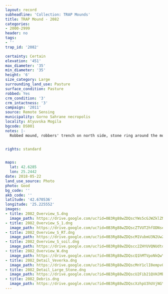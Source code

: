 ```yaml
---
layout: record
subheadline: 'Collection: TRAP Mounds'
title: TRAP Mound - 2082
categories:
- 2000-2999
header: no
tags:
- ''
trap_id: '2082'

certainty: Certain
elevation: '451'
max_diameter: '35'
min_diameter: '35'
height: '6'
size_category: Large
surrounding_land_use: Pasture
surface_condition: Pasture
robbed: Yes
crm_condition: '3'
crm_intactness: '3'
campaign: '2011'
source: Remote Sensing
municipality: Gorno Sahrane necropolis
locality: Atyuvska Mogila
bgcode: DS001
notes: |-
  Robbed mound, robbers' trench on north side, stone ring around the mound, earth taken next to the mound.


rights: standard


maps:
  lat: 42.6285
  lon: 25.2442
date: 2018-05-22
land_use_source: Photo
photo: Good
bg_code: ''
akb_code: ''
latitude: '42.670536'
longitude: '25.225552'
images:
- title: 2082_Overview_S.dng
  image_path: https://drive.google.com/uc?id=0B3Rg88wZDQscYWs5cGJWZklZN0U
- title: 2082_Overview_S_1.dng
  image_path: https://drive.google.com/uc?id=0B3Rg88wZDQscZTVUT2hfODNsejQ
- title: 2082_Overview_S_RT.dng
  image_path: https://drive.google.com/uc?id=0B3Rg88wZDQscM1VubmU3N2UwZUE
- title: 2082_Overview_S_soil.dng
  image_path: https://drive.google.com/uc?id=0B3Rg88wZDQscc2ZHYUVQNUdtdEE
- title: 2082_Overview_W.dng
  image_path: https://drive.google.com/uc?id=0B3Rg88wZDQscQ1hMTVpoNkQwYWs
- title: 2082_Detail_Veverka.dng
  image_path: https://drive.google.com/uc?id=0B3Rg88wZDQscMnY1clI0empvQ3M
- title: 2082_Detail_Large_Stone.dng
  image_path: https://drive.google.com/uc?id=0B3Rg88wZDQscU2Fib21QVHJMbTQ
- title: 2082_Debris.dng
  image_path: https://drive.google.com/uc?id=0B3Rg88wZDQscXzhpU3hUVjNGY0E
---
```

